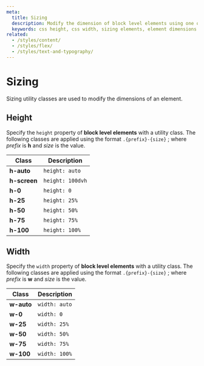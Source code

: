 ```yaml
---
meta:
  title: Sizing
  description: Modify the dimension of block level elements using one of the Vuetify sizing utility classes.
  keywords: css height, css width, sizing elements, element dimensions
related:
  - /styles/content/
  - /styles/flex/
  - /styles/text-and-typography/
---
```


# Sizing

Sizing utility classes are used to modify the dimensions of an element.

<entry />

## Height

Specify the `height` property of **block level elements** with a utility class. The following classes are applied using the format `.{prefix}-{size}` ; where _prefix_ is **h** and _size_ is the value.

| Class        | Description      |
| ------------ |------------------|
| **h-auto**   | `height: auto`   |
| **h-screen** | `height: 100dvh` |
| **h-0**      | `height: 0`      |
| **h-25**     | `height: 25%`    |
| **h-50**     | `height: 50%`    |
| **h-75**     | `height: 75%`    |
| **h-100**    | `height: 100%`   |

<example file="sizing/height" />

## Width

Specify the `width` property of **block level elements** with a utility class. The following classes are applied using the format `.{prefix}-{size}` ; where _prefix_ is **w** and _size_ is the value.

| Class        | Description     |
| ------------ | --------------- |
| **w-auto**   | `width: auto`  |
| **w-0**      | `width: 0`     |
| **w-25**     | `width: 25%`   |
| **w-50**     | `width: 50%`   |
| **w-75**     | `width: 75%`   |
| **w-100**    | `width: 100%`  |

<example file="sizing/width" />

